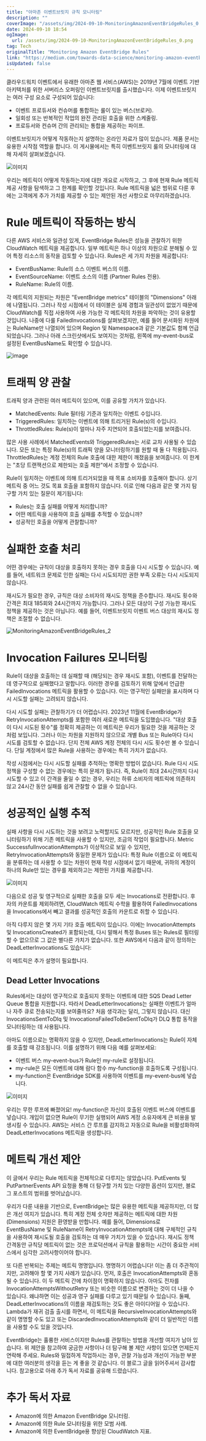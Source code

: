 ```yaml
---
title: "아마존 이벤트브릿지 규칙 모니터링"
description: ""
coverImage: "/assets/img/2024-09-10-MonitoringAmazonEventBridgeRules_0.png"
date: 2024-09-10 18:54
ogImage: 
  url: /assets/img/2024-09-10-MonitoringAmazonEventBridgeRules_0.png
tag: Tech
originalTitle: "Monitoring Amazon EventBridge Rules"
link: "https://medium.com/towards-data-science/monitoring-amazon-eventbridge-rules-127434c58984"
isUpdated: false
---
```



클라우드워치 이벤트에서 유래한 아마존 웹 서비스(AWS)는 2019년 7월에 이벤트 기반 아키텍처를 위한 서버리스 오퍼링인 이벤트브릿지를 출시했습니다. 이제 이벤트브릿지는 여러 구성 요소로 구성되어 있습니다:

- 이벤트 프로듀서와 컨슈머를 통합하는 룰이 있는 버스(브로커).
- 일회성 또는 반복적인 작업의 완전 관리된 호출을 위한 스케줄링.
- 프로듀서와 컨슈머 간의 관리되는 통합을 제공하는 파이프.

이벤트브릿지가 어떻게 작동하는지 설명하는 온라인 자료가 많이 있습니다. 제품 문서는 유용한 시작점 역할을 합니다. 이 게시물에서는 특히 이벤트브릿지 룰의 모니터링에 대해 자세히 살펴보겠습니다.

![이미지](/assets/img/2024-09-10-MonitoringAmazonEventBridgeRules_0.png)

<div class="content-ad"></div>

우리는 메트릭이 어떻게 작동하는지에 대한 개요로 시작하고, 그 후에 현재 Rule 메트릭 제공 사항을 탐색하고 그 한계를 확인할 것입니다. Rule 메트릭을 넓은 범위로 다룬 후에는 고객에게 추가 가치를 제공할 수 있는 제안된 개선 사항으로 마무리하겠습니다.

# Rule 메트릭이 작동하는 방식

다른 AWS 서비스와 일관성 있게, EventBridge Rules은 성능을 관찰하기 위한 CloudWatch 메트릭을 제공합니다. 일부 메트릭은 하나 이상의 차원으로 분해될 수 있어 특정 리소스의 동작을 검토할 수 있습니다. Rules은 세 가지 차원을 제공합니다:

- EventBusName: Rule의 소스 이벤트 버스의 이름.
- EventSourceName: 이벤트 소스의 이름 (Partner Rules 전용).
- RuleName: Rule의 이름.

<div class="content-ad"></div>

각 메트릭의 지원되는 차원은 "EventBridge metrics" 테이블의 "Dimensions" 아래에 나열됩니다. 그러나 작성 시점에서 이 테이블은 실제 경험과 일관성이 없었기 때문에 CloudWatch를 직접 사용하여 사용 가능한 각 메트릭의 차원을 파악하는 것이 유용할 것입니다. 나중에 다룰 FailedInvocations를 살펴보겠지만, 예를 들어 문서화된 차원에는 RuleName만 나열되어 있으며 Region 및 Namespace과 같은 기본값도 함께 언급되었습니다. 그러나 아래 스크린샷에서도 보여지는 것처럼, 왼쪽에 my-event-bus로 설정된 EventBusName도 확인할 수 있습니다.

![image](/assets/img/2024-09-10-MonitoringAmazonEventBridgeRules_1.png)

# 트래픽 양 관찰

트래픽 양과 관련된 여러 메트릭이 있으며, 이를 공유할 가치가 있습니다.

<div class="content-ad"></div>

- MatchedEvents: Rule 필터링 기준과 일치하는 이벤트 수입니다.
- TriggeredRules: 일치하는 이벤트에 의해 트리거된 Rule(s)의 수입니다.
- ThrottledRules: Rule(s)이 얼마나 자주 지연되어 호출되었는지를 보여줍니다.

많은 사용 사례에서 MatchedEvents와 TriggeredRules는 서로 교차 사용될 수 있습니다. 모든 또는 특정 Rule(s)의 트래픽 양을 모니터링하기를 원할 때 둘 다 적용됩니다. ThrottledRules는 계정 전체의 Rule 호출에 대한 제한이 깨졌음을 보여줍니다. 이 한계는 "초당 트랜잭션으로 제한되는 호출 제한"에서 조정할 수 있습니다.

Rule이 일치하는 이벤트에 의해 트리거되었을 때 목표 소비자를 호출해야 합니다. 상기 메트릭 중 어느 것도 목표 호출을 포함하지 않습니다. 이로 인해 다음과 같은 몇 가지 탐구할 가치 있는 질문이 제기됩니다:

- Rules는 호출 실패를 어떻게 처리합니까?
- 어떤 메트릭을 사용하여 호출 실패를 추적할 수 있습니까?
- 성공적인 호출을 어떻게 관찰합니까?

<div class="content-ad"></div>

# 실패한 호출 처리

어떤 경우에는 규칙이 대상을 호출하지 못하는 경우 호출을 다시 시도할 수 있습니다. 예를 들어, 네트워크 문제로 인한 실패는 다시 시도되지만 권한 부족 오류는 다시 시도되지 않습니다.

재시도가 필요한 경우, 규칙은 대상 소비자의 재시도 정책을 준수합니다. 재시도 횟수와 간격은 최대 185회와 24시간까지 가능합니다. 그러나 모든 대상이 구성 가능한 재시도 정책을 제공하는 것은 아닙니다. 예를 들어, 이벤트브릿지 이벤트 버스 대상의 재시도 정책은 조절할 수 없습니다.

![MonitoringAmazonEventBridgeRules_2](/assets/img/2024-09-10-MonitoringAmazonEventBridgeRules_2.png)

<div class="content-ad"></div>

# Invocation Failures 모니터링

Rule이 대상을 호출하는 데 실패할 때 (해당되는 경우 재시도 포함), 이벤트를 전달하는 데 영구적으로 실패했다고 말합니다. 이러한 경우를 검토하기 위해 앞에서 언급한 FailedInvocations 메트릭을 활용할 수 있습니다. 이는 영구적인 실패만을 표시하며 다시 시도할 실패는 고려되지 않습니다.

다시 시도할 실패는 관찰하기가 더 어렵습니다. 2023년 11월에 EventBridge가 RetryInvocationAttempts를 포함한 여러 새로운 메트릭을 도입했습니다. "대상 호출이 다시 시도된 횟수"를 정확히 제공하는 이 메트릭은 우리가 필요한 것을 제공하는 것처럼 보입니다. 그러나 이는 차원을 지원하지 않으므로 개별 Bus 또는 Rule마다 다시 시도를 검토할 수 없습니다. 단지 전체 AWS 계정 전체의 다시 시도 횟수만 볼 수 있습니다. 단일 계정에서 많은 Rule을 사용하는 경우에는 특히 가치가 없습니다.

작성 시점에서는 다시 시도할 실패를 추적하는 명확한 방법이 없습니다. Rule 다시 시도 정책을 구성할 수 없는 경우에는 특히 문제가 됩니다. 즉, Rule이 최대 24시간까지 다시 시도할 수 있고 이 간격을 줄일 수 없는 경우, 우리는 하류 소비자의 메트릭에 의존하지 않고 24시간 동안 실패를 쉽게 관찰할 수 없을 수 있습니다.

<div class="content-ad"></div>

# 성공적인 실행 추적

실패 사항을 다시 시도하는 것을 보려고 노력할지도 모르지만, 성공적인 Rule 호출을 모니터링하기 위해 기존 메트릭을 사용할 수 있지만, 조금의 작업이 필요합니다. Metric SuccessfulInvocationAttempts가 이상적으로 보일 수 있지만, RetryInvocationAttempts와 동일한 문제가 있습니다: 특정 Rule 이름으로 이 메트릭을 분류하는 데 사용할 수 있는 차원이 현재 작성 시점에서 없기 때문에, 귀하의 계정이 하나의 Rule만 있는 경우를 제외하고는 제한된 가치를 제공합니다.

![이미지](/assets/img/2024-09-10-MonitoringAmazonEventBridgeRules_3.png)

다음으로 성공 및 영구적으로 실패한 호출을 모두 세는 Invocations로 전환합니다. 후자의 카운트를 제외하려면, CloudWatch 메트릭 수학을 활용하여 FailedInvocations을 Invocations에서 빼고 결과를 성공적인 호출의 카운트로 취할 수 있습니다.

<div class="content-ad"></div>

아직 다루지 않은 몇 가지 기타 호출 메트릭이 있습니다. 이에는 InvocationAttempts 및 InvocationsCreated가 포함되는데, 다시 말해서 특정 Buses 또는 Rules로 필터링할 수 없으므로 그 값은 별다른 가치가 없습니다. 또한 AWS에서 다음과 같이 정의하는 DeadLetterInvocations도 있습니다:

이 메트릭은 추가 설명이 필요합니다.

## Dead Letter Invocations

Rules에서는 대상이 영구적으로 호출되지 못하는 이벤트에 대한 SQS Dead Letter Queue 통합을 지원합니다. 따라서 DeadLetterInvocations는 실패한 이벤트가 얼마나 자주 큐로 전송되는지를 보여줄까요? 처음 생각과는 달리, 그렇지 않습니다. 대신 InvocationsSentToDlq 및 InvocationsFailedToBeSentToDlq가 DLQ 통합 동작을 모니터링하는 데 사용됩니다.

<div class="content-ad"></div>

아마도 이름으로는 명확하지 않을 수 있지만, DeadLetterInvocations는 Rule이 자체를 호출할 때 강조됩니다. 이를 설명하기 위해 다음 예를 살펴보세요:

- 이벤트 버스 my-event-bus가 Rule인 my-rule로 설정됩니다.
- my-rule은 모든 이벤트에 대해 람다 함수 my-function을 호출하도록 구성됩니다.
- my-function은 EventBridge SDK를 사용하여 이벤트를 my-event-bus에 넣습니다.

![이미지](/assets/img/2024-09-10-MonitoringAmazonEventBridgeRules_4.png)

우리는 무한 루프에 빠졌어요! my-function은 자신이 호출된 이벤트 버스에 이벤트를 넣습니다. 개입이 없으면 Rule이 무기한 실행되어 AWS 계정 소유자에게 큰 비용을 발생시킬 수 있습니다. AWS는 서비스 간 루프를 감지하고 자동으로 Rule을 비활성화하여 DeadLetterInvocations 메트릭을 생성합니다.

<div class="content-ad"></div>

# 메트릭 개선 제안

이 글에서 우리는 Rule 메트릭을 전체적으로 다루지는 않았습니다. PutEvents 및 PutPartnerEvents API 요청을 통해 더 탐구할 가치 있는 다양한 옵션이 있지만, 블로그 포스트의 범위를 벗어났습니다.

우리가 다룬 내용을 기반으로, EventBridge는 많은 유용한 메트릭을 제공하지만, 더 많은 개선 여지가 있습니다. 특히 계정 전체 숫자만 제공하는 메트릭에 대한 차원(Dimensions) 지원은 환영받을 만합니다. 예를 들어, Dimensions로 EventBusName 및 RuleName이 RetryInvocationAttempts에 대해 구체적인 규칙을 사용하여 재시도될 호출을 검토하는 데 매우 가치가 있을 수 있습니다. 재시도 정책 간격동안 규칙당 메트릭이 없는 것은 프로덕션에서 규칙을 활용하는 시간이 중요한 서비스에서 심각한 고려사항이어야 합니다.

또 다른 반복되는 주제는 메트릭 명명입니다. 명명하기 어렵습니다! 이는 좀 더 주관적이지만, 고려해야 할 몇 가지 사례가 있습니다. 먼저, 호출은 InvocationAttempts와 혼동될 수 있습니다. 이 두 메트릭 간에 차이점이 명확하지 않습니다. 아마도 전자를 InvocationAttemptsWithoutRetry 또는 비슷한 이름으로 변경하는 것이 더 나을 수 있습니다. 왜냐하면 이는 성공과 영구 실패를 다루고 있기 때문일 수 있습니다. 둘째, DeadLetterInvocations의 이름을 재검토하는 것도 좋은 아이디어일 수 있습니다. Lambda가 재귀 검출 출시를 하면서, 이 메트릭을 RecursiveInvocationAttempts와 같이 명명할 수도 있고 또는 DiscardedInvocationAttempts와 같이 더 일반적인 이름을 사용할 수도 있을 것입니다.

<div class="content-ad"></div>

EventBridge는 훌륭한 서비스이지만 Rules를 관찰하는 방법을 개선할 여지가 남아 있습니다. 위 제안을 참고하여 궁금한 사항이나 더 탐구해 볼 제안 사항이 있으면 언제든지 연락해 주세요. Rules와 밀접하게 작업하시는 경우, 관찰 가능성과 개선이 가능한 부분에 대한 여러분의 생각을 듣는 게 좋을 것 같습니다. 이 블로그 글을 읽어주셔서 감사합니다. 참고용으로 아래 추가 독서 자료를 공유해 드렸습니다.

# 추가 독서 자료

- Amazon에 의한 Amazon EventBridge 모니터링.
- Amazon에 의한 Rule 모니터링을 위한 모범 사례.
- Amazon에 의한 EventBridge용 향상된 CloudWatch 지표.
